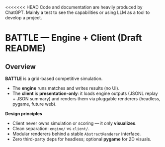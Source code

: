 <<<<<<< HEAD
Code and documentation are heavily produced by ChatGPT. 
Mainly a test to see the capabilities or using LLM as a tool to develop a project.


# BATTLE — Engine + Client (Draft README)

## Overview

**BATTLE** is a grid-based competitive simulation.

* The **engine** runs matches and writes results (no UI).
* The **client** is **presentation-only**: it loads engine outputs (JSONL replay + JSON summary) and renders them via pluggable renderers (headless, pygame, future web).

**Design principles**

* Client never owns simulation or scoring — it only **visualizes**.
* Clean separation: `engine/` vs `client/`.
* Modular renderers behind a stable `AbstractRenderer` interface.
* Zero third-party deps for headless; optional **pygame** for 2D visuals.
